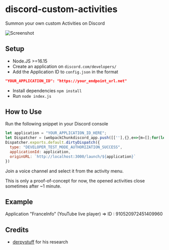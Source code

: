 # discord-custom-activities

Summon your own custom Activities on Discord

![Screenshot](https://ifh.cc/g/AwnC1P.jpg)

## Setup
- Node.JS >=16.15
- Create an application on `discord.com/developers/`
- Add the Application ID to `config.json` in the format 
```json
"YOUR_APPLICATION_ID": "https://your_endpoint_url.net"
```
- Install dependencies `npm install`
- Run `node index.js`

## How to Use
Run the following snippet in your Discord console
```js
let application = "YOUR_APPLICATION_ID_HERE";
let Dispatcher = (webpackChunkdiscord_app.push([[''],{},e=>{m=[];for(let c in e.c)m.push(e.c[c])}]),m).find(m => m?.exports?.default?.isDispatching)
Dispatcher.exports.default.dirtyDispatch({
  type: "DEVELOPER_TEST_MODE_AUTHORIZATION_SUCCESS",
  applicationId: application,
  originURL: `http://localhost:3000/launch/${application}`
})
```
Join a voice channel and select it from the activity menu.

This is only a proof-of-concept for now, the opened activities close sometimes after ~1 minute.

## Example

Application "FranceInfo" (YouTube live player) => ID : 910520972451409960

## Credits
- [derpystuff](https://gitlab.com/derpystuff) for his research
